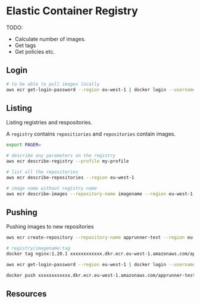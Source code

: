 # Elastic Container Registry

TODO:

* Calculate number of images.  
* Get tags
* Get policies etc. 

## Login

```sh
# to be able to pull images locally
aws ecr get-login-password --region eu-west-1 | docker login --username AWS --password-stdin "xxxxxxxxxxxx.dkr.ecr.eu-west-1.amazonaws.com"
```

## Listing

Listing registries and respositories.  

A `registry` contains `repositiories` and `repositories` contain images.  

```sh
export PAGER=

# describe any parameters on the registry
aws ecr describe-registry --profile my-profile 
```

```sh
# list all the repositories
aws ecr describe-repositories --region eu-west-1
```

```sh
# image name without registry name
aws ecr describe-images --repository-name imagename --region eu-west-1
```

## Pushing

Pushing images to new repositories  

```sh
aws ecr create-repository --repository-name apprunner-test --region eu-west-1

# registry/imagename:tag
docker tag nginx:1.20.1 xxxxxxxxxxxx.dkr.ecr.eu-west-1.amazonaws.com/apprunner-test:nginx-1-20-1

aws ecr get-login-password --region eu-west-1 | docker login --username AWS --password-stdin "xxxxxxxxxxxx.dkr.ecr.eu-west-1.amazonaws.com"

docker push xxxxxxxxxxxx.dkr.ecr.eu-west-1.amazonaws.com/apprunner-test:nginx-1-20-1
```

## Resources
